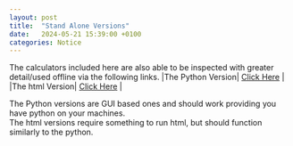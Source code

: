 ```yaml
---
layout: post
title:  "Stand Alone Versions"
date:   2024-05-21 15:39:00 +0100
categories: Notice
---
```


The calculators included here are also able to be inspected with greater detail/used offline via the following links.
|The Python Version| [Click Here](https://github.com/ReubenDRussell/NucStruc_Calcs_py) |
|The html Version| [Click Here](https://github.com/ReubenDRussell/NucStruc_Calcs_html) |

The Python versions are GUI based ones and should work providing you have python on your machines.<br>
The html versions require something to run html, but should function similarly to the python.